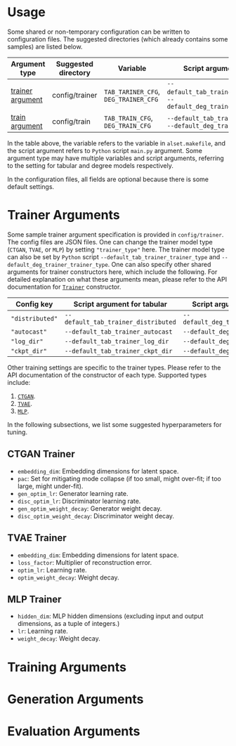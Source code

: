 # Usage

Some shared or non-temporary configuration can be written to configuration files.
The suggested directories (which already contains some samples) are listed below.

| Argument type                          | Suggested directory | Variable                             | Script argument                                            |
|----------------------------------------|---------------------|--------------------------------------|------------------------------------------------------------|
| [trainer argument](#trainer-arguments) | config/trainer      | `TAB_TARINER_CFG`, `DEG_TRAINER_CFG` | `--default_tab_trainer_args`, `--default_deg_trainer_args` |
| [train argument](#training-arguments)  | config/train        | `TAB_TRAIN_CFG`, `DEG_TRAIN_CFG`     | `--default_tab_train_args`, `--default_deg_train_args`     |

In the table above, the variable refers to the variable in `alset.makefile`, 
and the script argument refers to `Python` script `main.py` argument.
Some argument type may have multiple variables and script arguments, referring to the setting for tabular and degree 
models respectively.

In the configuration files, all fields are optional because there is some default settings.

# Trainer Arguments

Some sample trainer argument specification is provided in `config/trainer`.
The config files are JSON files. 
One can change the trainer model type (`CTGAN`, `TVAE`, or `MLP`) by setting `"trainer_type"` here.
The trainer model type can also be set by `Python` script `--default_tab_trainer_trainer_type` and
`--default_deg_trainer_trainer_type`.
One can also specify other shared arguments for trainer constructors here, which include the following.
For detailed explanation on what these arguments mean, please refer to the API documentation for [`Trainer`](../irg/utils/trainer#irg.utils.trainer.Trainer) constructor.

| Config key      | Script argument for tabular         | Script argument for degree          |
|-----------------|-------------------------------------|-------------------------------------|
| `"distributed"` | `--default_tab_trainer_distributed` | `--default_deg_trainer_distributed` |
| `"autocast"`    | `--default_tab_trainer_autocast`    | `--default_deg_trainer_autocast`    |
| `"log_dir"`     | `--default_tab_trainer_log_dir`     | `--default_deg_trainer_log_dir`     |
| `"ckpt_dir"`    | `--default_tab_trainer_ckpt_dir`    | `--default_deg_trainer_ckpt_dir`    |

Other training settings are specific to the trainer types.
Please refer to the API documentation of the constructor of each type.
Supported types include:

1. [`CTGAN`](../irg/tabular/ctgan#irg.tabular.ctgan.CTGANTrainer).
2. [`TVAE`](../irg/tabular/tvae#irg.tabular.tvae.TVAETrainer).
3. [`MLP`](../irg/tabular/mlp#irg.tabular.mlp.MLPTrainer).

In the following subsections, we list some suggested hyperparameters for tuning.

## CTGAN Trainer

- `embedding_dim`: Embedding dimensions for latent space.
- `pac`: Set for mitigating mode collapse (if too small, might over-fit; if too large, might under-fit). 
- `gen_optim_lr`: Generator learning rate.
- `disc_optim_lr`: Discriminator learning rate.
- `gen_optim_weight_decay`: Generator weight decay.
- `disc_optim_weight_decay`: Discriminator weight decay.

## TVAE Trainer

- `embedding_dim`: Embedding dimensions for latent space.
- `loss_factor`: Multiplier of reconstruction error.
- `optim_lr`: Learning rate.
- `optim_weight_decay`: Weight decay.

## MLP Trainer

- `hidden_dim`: MLP hidden dimensions (excluding input and output dimensions, as a tuple of integers.)
- `lr`: Learning rate.
- `weight_decay`: Weight decay.

# Training Arguments

# Generation Arguments

# Evaluation Arguments
